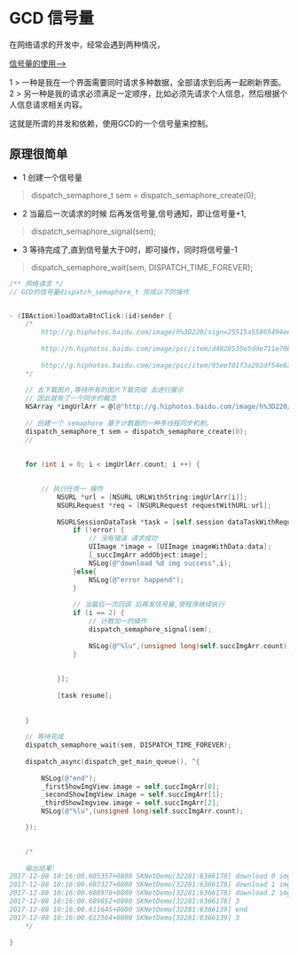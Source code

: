 # GCD 信号量
在网络请求的开发中，经常会遇到两种情况，  

[信号量的使用--> ](https://github.com/AlexanderYeah/SKNetMultiThreadWorkSpace/blob/master/Code3/SKNetDemo/SKNetDemo/ViewController.m)

1 > 一种是我在一个界面需要同时请求多种数据，全部请求到后再一起刷新界面。  
2 > 另一种是我的请求必须满足一定顺序，比如必须先请求个人信息，然后根据个人信息请求相关内容。

这就是所谓的并发和依赖，使用GCD的一个信号量来控制。
## 原理很简单
* 1  创建一个信号量

> dispatch_semaphore_t sem = dispatch_semaphore_create(0);  


* 2 当最后一次请求的时候 后再发信号量,信号通知，即让信号量+1,

> dispatch_semaphore_signal(sem);  


* 3 等待完成了,直到信号量大于0时，即可操作，同时将信号量-1

> dispatch_semaphore_wait(sem, DISPATCH_TIME_FOREVER);





```objective-c
/** 网络请求 */
// GCD的信号量dispatch_semaphore_t 完成以下的操作


- (IBAction)loadDataBtnClick:(id)sender {
	/*
		http://g.hiphotos.baidu.com/image/h%3D220/sign=25515a55865494ee9822081b1df4e0e1/c2fdfc039245d68802b0694eaec27d1ed31b24ae.jpg
		
		http://h.hiphotos.baidu.com/image/pic/item/d4628535e5dde711e70b7e1dadefce1b9c16617b.jpg
		
		http://g.hiphotos.baidu.com/image/pic/item/95eef01f3a292df54e6346fbb6315c6035a873b8.jpg
	*/
	
	// 去下载图片,等待所有的图片下载完成 去进行展示
	// 因此就有了一个同步的概念
	NSArray *imgUrlArr = @[@"http://g.hiphotos.baidu.com/image/h%3D220/sign=25515a55865494ee9822081b1df4e0e1/c2fdfc039245d68802b0694eaec27d1ed31b24ae.jpg",@"http://h.hiphotos.baidu.com/image/pic/item/d4628535e5dde711e70b7e1dadefce1b9c16617b.jpg",@"http://g.hiphotos.baidu.com/image/pic/item/95eef01f3a292df54e6346fbb6315c6035a873b8.jpg"];
	
	// 创建一个 semaphore 基于计数器的一种多线程同步机制。
	dispatch_semaphore_t sem = dispatch_semaphore_create(0);
	//
	
	
	for (int i = 0; i < imgUrlArr.count; i ++) {
	

		// 执行任务一 操作
			NSURL *url = [NSURL URLWithString:imgUrlArr[i]];
			NSURLRequest *req = [NSURLRequest requestWithURL:url];
		
			NSURLSessionDataTask *task = [self.session dataTaskWithRequest:req completionHandler:^(NSData * _Nullable data, NSURLResponse * _Nullable response, NSError * _Nullable error) {
				if (!error) {
					// 没有错误 请求成功
					UIImage *image = [UIImage imageWithData:data];
					[_succImgArr addObject:image];
					NSLog(@"download %d img success",i);
				}else{
					NSLog(@"error happend");
				}
				
				// 当最后一次回调 后再发信号量,使程序继续执行
				if (i == 2) {
					// 计数加一的操作
    				dispatch_semaphore_signal(sem);
					
					NSLog(@"%lu",(unsigned long)self.succImgArr.count);
				}
				
				
			}];
		
			[task resume];
		
		
	}
	
	// 等待完成
	dispatch_semaphore_wait(sem, DISPATCH_TIME_FOREVER);
	
	dispatch_async(dispatch_get_main_queue(), ^{
	
		NSLog(@"end");
		_firstShowImgView.image = self.succImgArr[0];
		_secondShowImgView.image = self.succImgArr[1];
		_thirdShowImgview.image = self.succImgArr[2];
		NSLog(@"%lu",(unsigned long)self.succImgArr.count);

    });
	

	/*
	
	输出结果:
2017-12-08 10:16:00.605357+0800 SKNetDemo[32281:6366178] download 0 img success
2017-12-08 10:16:00.607327+0800 SKNetDemo[32281:6366178] download 1 img success
2017-12-08 10:16:00.608976+0800 SKNetDemo[32281:6366178] download 2 img success
2017-12-08 10:16:00.609852+0800 SKNetDemo[32281:6366178] 3
2017-12-08 10:16:00.611645+0800 SKNetDemo[32281:6366139] end
2017-12-08 10:16:00.612564+0800 SKNetDemo[32281:6366139] 3
	*/

}
```

